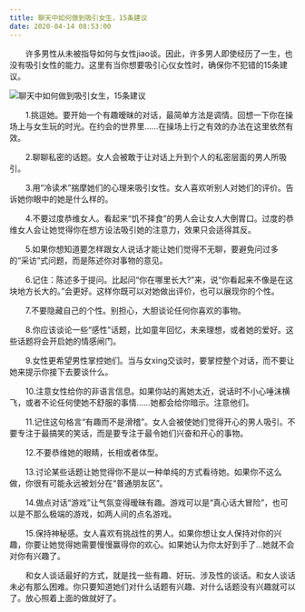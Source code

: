 ```yaml
---
title: 聊天中如何做到吸引女生，15条建议
date: 2020-04-14 08:53:00
---
```




　　许多男性从未被指导如何与女性jiao谈。因此，许多男人即使经历了一生，也没有吸引女性的能力。这里有当你想要吸引心仪女性时，确保你不犯错的15条建议。

![聊天中如何做到吸引女生，15条建议](/img/78c51ce81054385bb76b25a31386f3c7.jpg)

　　1.挑逗她。要开始一个有趣暧昧的对话，最简单方法是调情。回想一下你在操场上与女生玩的时光。在约会的世界里……在操场上行之有效的办法在这里依然有效。

　　2.聊聊私密的话题。女人会被敢于让对话上升到个人的私密层面的男人所吸引。

　　3.用“冷读术”揣摩她们的心理来吸引女性。女人喜欢听别人对她们的评价。告诉她你眼中的她是什么样的。

　　4.不要过度恭维女人。看起来“饥不择食”的男人会让女人大倒胃口。过度的恭维女人会让她觉得你在想方设法吸引她的注意力，效果只会适得其反。

　　5.如果你想知道要怎样跟女人说话才能让她们觉得不无聊，要避免问过多的“采访”式问题，而是陈述你对事物的意见。

　　6.记住：陈述多于提问。比起问“你在哪里长大?”来，说“你看起来不像是在这块地方长大的。”会更好。这样你既可以对她做出评价，也可以展现你的个性。

　　7.不要隐藏自己的个性。别担心，大胆谈论任何你喜欢的事物。

　　8.你应该谈论一些“感性”话题，比如童年回忆，未来理想，或者她的爱好。这些话题将会开启她的情感闸门。

　　9.女性更希望男性掌控她们。当与女xing交谈时，要掌控整个对话，而不要让她来提示你接下去要谈什么。

　　10.注意女性给你的非语言信息。如果你站的离她太近，说话时不小心唾沫横飞，或者不论任何使她不舒服的事情……她都会给你暗示。注意他们。

　　11.记住这句格言“有趣而不是滑稽”。女人会被使她们觉得开心的男人吸引。不要专注于最搞笑的笑话，而是要专注于最令她们兴奋和开心的事物。

　　12.不要恭维她的眼睛，长相或者体型。

　　13.讨论某些话题让她觉得你不是以一种单纯的方式看待她。如果你不这么做，你很有可能永远被划分在“普通朋友区”。

　　14.做点对话“游戏”让气氛变得暧昧有趣。游戏可以是“真心话大冒险”，也可以是不那么极端的游戏，如两人间的点名游戏。

　　15.保持神秘感。女人喜欢有挑战性的男人。如果你想让女人保持对你的兴趣，你要让她觉得她需要慢慢赢得你的欢心。如果她认为你太好到手了…她就不会对你有兴趣了。

　　和女人谈话最好的方式，就是找一些有趣、好玩、涉及性的谈话。和女人谈话未必有那么困难。你只要知道她们对什么话题有兴趣、对什么话题没有兴趣就可以了。放心照着上面的做就好了。